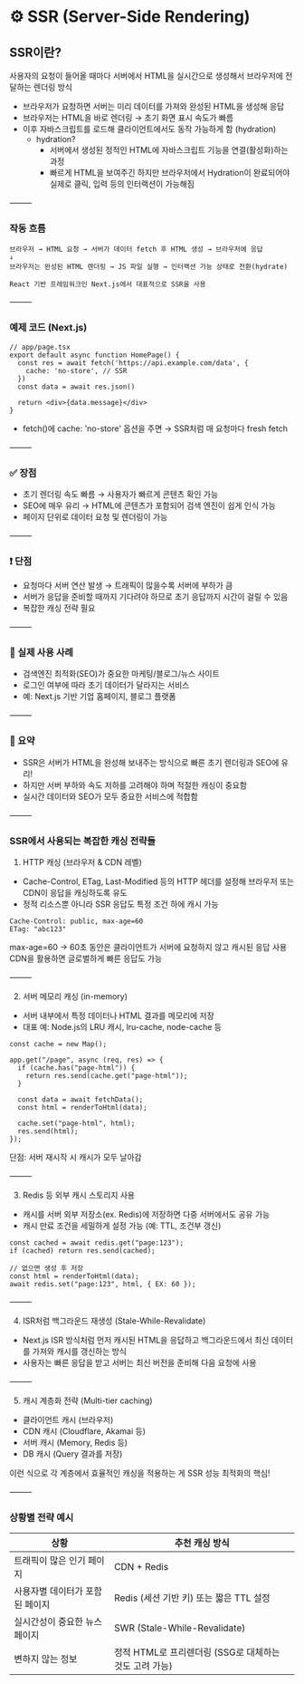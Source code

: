 # ⚙️ SSR (Server-Side Rendering)

## SSR이란?
사용자의 요청이 들어올 때마다 서버에서 HTML을 실시간으로 생성해서 브라우저에 전달하는 렌더링 방식
- 브라우저가 요청하면 서버는 미리 데이터를 가져와 완성된 HTML을 생성해 응답
- 브라우저는 HTML을 바로 렌더링 → 초기 화면 표시 속도가 빠름
- 이후 자바스크립트를 로드해 클라이언트에서도 동작 가능하게 함 (hydration)
	- hydration?
   		- 서버에서 생성된 정적인 HTML에 자바스크립트 기능을 연결(활성화)하는 과정
     	- 빠르게 HTML을 보여주긴 하지만 브라우저에서 Hydration이 완료되어야 실제로 클릭, 입력 등의 인터랙션이 가능해짐

⸻

### 작동 흐름
```
브라우저 → HTML 요청 → 서버가 데이터 fetch 후 HTML 생성 → 브라우저에 응답
↓
브라우저는 완성된 HTML 렌더링 → JS 파일 실행 → 인터랙션 가능 상태로 전환(hydrate)

React 기반 프레임워크인 Next.js에서 대표적으로 SSR을 사용
```
⸻

### 예제 코드 (Next.js)
```
// app/page.tsx
export default async function HomePage() {
  const res = await fetch('https://api.example.com/data', {
    cache: 'no-store', // SSR
  })
  const data = await res.json()

  return <div>{data.message}</div>
}
```
- fetch()에 cache: 'no-store' 옵션을 주면 → SSR처럼 매 요청마다 fresh fetch

⸻

### ✅ 장점
- 초기 렌더링 속도 빠름 → 사용자가 빠르게 콘텐츠 확인 가능
- SEO에 매우 유리 → HTML에 콘텐츠가 포함되어 검색 엔진이 쉽게 인식 가능
- 페이지 단위로 데이터 요청 및 렌더링이 가능

⸻

### ❗ 단점
- 요청마다 서버 연산 발생 → 트래픽이 많을수록 서버에 부하가 큼
- 서버가 응답을 준비할 때까지 기다려야 하므로 초기 응답까지 시간이 걸릴 수 있음
- 복잡한 캐싱 전략 필요

⸻

### 🧠 실제 사용 사례
- 검색엔진 최적화(SEO)가 중요한 마케팅/블로그/뉴스 사이트
- 로그인 여부에 따라 초기 데이터가 달라지는 서비스
- 예: Next.js 기반 기업 홈페이지, 블로그 플랫폼

⸻

### 📝 요약
- SSR은 서버가 HTML을 완성해 보내주는 방식으로 빠른 초기 렌더링과 SEO에 유리!
- 하지만 서버 부하와 속도 저하를 고려해야 하며 적절한 캐싱이 중요함
- 실시간 데이터와 SEO가 모두 중요한 서비스에 적합함

⸻
### SSR에서 사용되는 복잡한 캐싱 전략들

1. HTTP 캐싱 (브라우저 & CDN 레벨)
- Cache-Control, ETag, Last-Modified 등의 HTTP 헤더를 설정해 브라우저 또는 CDN이 응답을 캐싱하도록 유도
- 정적 리소스뿐 아니라 SSR 응답도 특정 조건 하에 캐시 가능

```
Cache-Control: public, max-age=60
ETag: "abc123"
```
max-age=60 → 60초 동안은 클라이언트가 서버에 요청하지 않고 캐시된 응답 사용
CDN을 활용하면 글로벌하게 빠른 응답도 가능

⸻

2. 서버 메모리 캐싱 (in-memory)
- 서버 내부에서 특정 데이터나 HTML 결과를 메모리에 저장
- 대표 예: Node.js의 LRU 캐시, lru-cache, node-cache 등
```
const cache = new Map();

app.get("/page", async (req, res) => {
  if (cache.has("page-html")) {
    return res.send(cache.get("page-html"));
  }

  const data = await fetchData();
  const html = renderToHtml(data);

  cache.set("page-html", html);
  res.send(html);
});
```
단점: 서버 재시작 시 캐시가 모두 날아감

⸻

3. Redis 등 외부 캐시 스토리지 사용
- 캐시를 서버 외부 저장소(ex. Redis)에 저장하면 다중 서버에서도 공유 가능
- 캐시 만료 조건을 세밀하게 설정 가능 (예: TTL, 조건부 갱신)
```
const cached = await redis.get("page:123");
if (cached) return res.send(cached);

// 없으면 생성 후 저장
const html = renderToHtml(data);
await redis.set("page:123", html, { EX: 60 });
```

⸻

4. ISR처럼 백그라운드 재생성 (Stale-While-Revalidate)
- Next.js ISR 방식처럼 먼저 캐시된 HTML을 응답하고 백그라운드에서 최신 데이터를 가져와 캐시를 갱신하는 방식
- 사용자는 빠른 응답을 받고 서버는 최신 버전을 준비해 다음 요청에 사용

⸻

5. 캐시 계층화 전략 (Multi-tier caching)
- 클라이언트 캐시 (브라우저)
- CDN 캐시 (Cloudflare, Akamai 등)
- 서버 캐시 (Memory, Redis 등)
- DB 캐시 (Query 결과를 저장)

이런 식으로 각 계층에서 효율적인 캐싱을 적용하는 게 SSR 성능 최적화의 핵심!

⸻

### 상황별 전략 예시

| 상황                             | 추천 캐싱 방식                                             |
|----------------------------------|------------------------------------------------------------|
| 트래픽이 많은 인기 페이지        | CDN + Redis                                                |
| 사용자별 데이터가 포함된 페이지   | Redis (세션 기반 키) 또는 짧은 TTL 설정                   |
| 실시간성이 중요한 뉴스 페이지   | SWR (Stale-While-Revalidate)                              |
| 변하지 않는 정보                 | 정적 HTML로 프리렌더링 (SSG로 대체하는 것도 고려 가능)   |


